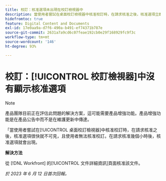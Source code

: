 ```yaml
---
title: 校訂：核准選項未出現在校訂檢視器中
description: 當使用者嘗試在桌面校訂檢視器中核准校訂時，在請求核准之後，核准選項立即無法看見，且使用者無法核准校訂。在請求核准幾個小時後，核准選項就會出現。
hidefromtoc: true
feature: Digital Content and Documents
exl-id: 17e0aa9a-d7f6-490a-b491-ef74371b787e
source-git-commit: 2631a7a9cd6c07feae192cb0e29f168929fc9f3c
workflow-type: tm+mt
source-wordcount: '146'
ht-degree: 93%

---
```


# 校訂：[!UICONTROL 校訂檢視器]中沒有顯示核准選項

>[!NOTE]
>
>產品團隊目前正在評估此問題的解決方案，這可能需要產品增強功能。產品增強功能是在產品公告中而不是在維護更新中傳達。

「當使用者嘗試在[!UICONTROL 桌面校訂檢視器]中核准校訂時，在請求核准之後，核准選項很快就不可見，且使用者無法核准校訂。在請求核准幾個小時後，核准選項就會出現。

**解決方法**

從 [!DNL Workfront] 的[!UICONTROL 文件詳細資訊]頁面核准該文件。

_於 2023 年 6 月 12 日首次回報。_
